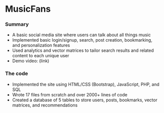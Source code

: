 # MusicFans

### Summary
- A basic social media site where users can talk about all things music
- Implemented basic login/signup, search, post creation, bookmarking, and personalization features
- Used analytics and vector matrices to tailor search results and related content to each unique user
- Demo video: (link)

### The code
- Implemented the site using HTML/CSS (Bootstrap), JavaScript, PHP, and SQL
- Wrote 17 files from scratch and over 2000+ lines of code
- Created a database of 5 tables to store users, posts, bookmarks, vector matrices, and recommendations
